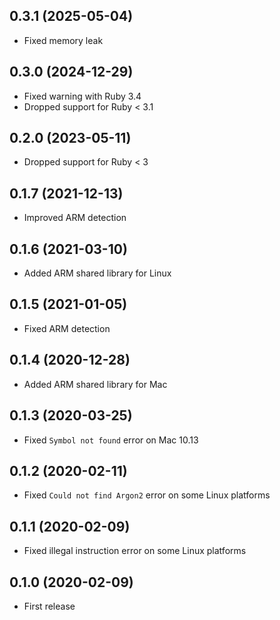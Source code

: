 ## 0.3.1 (2025-05-04)

- Fixed memory leak

## 0.3.0 (2024-12-29)

- Fixed warning with Ruby 3.4
- Dropped support for Ruby < 3.1

## 0.2.0 (2023-05-11)

- Dropped support for Ruby < 3

## 0.1.7 (2021-12-13)

- Improved ARM detection

## 0.1.6 (2021-03-10)

- Added ARM shared library for Linux

## 0.1.5 (2021-01-05)

- Fixed ARM detection

## 0.1.4 (2020-12-28)

- Added ARM shared library for Mac

## 0.1.3 (2020-03-25)

- Fixed `Symbol not found` error on Mac 10.13

## 0.1.2 (2020-02-11)

- Fixed `Could not find Argon2` error on some Linux platforms

## 0.1.1 (2020-02-09)

- Fixed illegal instruction error on some Linux platforms

## 0.1.0 (2020-02-09)

- First release
